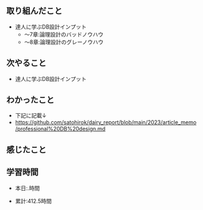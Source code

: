 ## 取り組んだこと
- 達人に学ぶDB設計インプット
  - 〜7章:論理設計のバッドノウハウ
  - 〜8章:論理設計のグレーノウハウ



## 次やること
- 達人に学ぶDB設計インプット
  
## わかったこと
- 下記に記載↓
- https://github.com/satohirok/dairy_report/blob/main/2023/article_memo/professional%20DB%20design.md

## 感じたこと


## 学習時間
- 本日:.時間

- 累計:412.5時間
